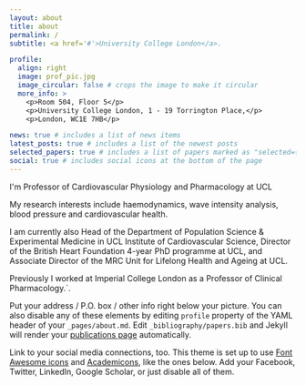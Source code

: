 ```yaml
---
layout: about
title: about
permalink: /
subtitle: <a href='#'>University College London</a>.

profile:
  align: right
  image: prof_pic.jpg
  image_circular: false # crops the image to make it circular
  more_info: >
    <p>Room 504, Floor 5</p>
    <p>University College London, 1 - 19 Torrington Place,</p>
    <p>London, WC1E 7HB</p>

news: true # includes a list of news items
latest_posts: true # includes a list of the newest posts
selected_papers: true # includes a list of papers marked as "selected={true}"
social: true # includes social icons at the bottom of the page
---
```


I'm Professor of Cardiovascular Physiology and Pharmacology at UCL

My research interests include haemodynamics, wave intensity analysis, blood pressure and cardiovascular health.

I am currently also Head of the Department of Population Science & Experimental Medicine in UCL Institute of Cardiovascular Science, Director of the British Heart Foundation 4-year PhD programme at UCL, and Associate Director of the MRC Unit for Lifelong Health and Ageing at UCL.

Previously I worked at Imperial College London as a Professor of Clinical Pharmacology.`. 

Put your address / P.O. box / other info right below your picture. You can also disable any of these elements by editing `profile` property of the YAML header of your `_pages/about.md`. Edit `_bibliography/papers.bib` and Jekyll will render your [publications page](/al-folio/publications/) automatically.

Link to your social media connections, too. This theme is set up to use [Font Awesome icons](https://fontawesome.com/) and [Academicons](https://jpswalsh.github.io/academicons/), like the ones below. Add your Facebook, Twitter, LinkedIn, Google Scholar, or just disable all of them.
